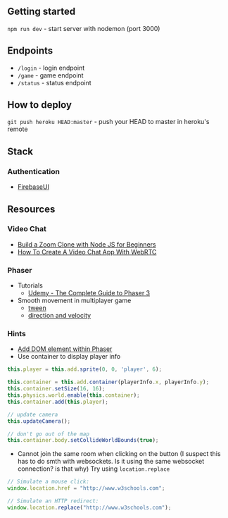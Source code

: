 ## Getting started
`npm run dev` - start server with nodemon (port 3000)

## Endpoints
- `/login` - login endpoint
- `/game` - game endpoint
- `/status` - status endpoint

## How to deploy
`git push heroku HEAD:master` - push your HEAD to master in heroku's remote 

## Stack
### Authentication
- [FirebaseUI](https://firebase.google.com/docs/auth/web/firebaseui?authuser=0)

## Resources
### Video Chat
- [Build a Zoom Clone with Node JS for Beginners](https://youtu.be/ZVznzY7EjuY)
- [How To Create A Video Chat App With WebRTC](https://youtu.be/DvlyzDZDEq4)

### Phaser
- Tutorials
  - [Udemy - The Complete Guide to Phaser 3](https://www.udemy.com/course/game-development-in-js-the-complete-guide-w-phaser-3/)
- Smooth movement in multiplayer game
  - [tween](https://www.html5gamedevs.com/topic/21644-smooth-texture-movement-from-point-to-point/?do=findComment&comment=123395)
  - [direction and velocity](https://www.html5gamedevs.com/topic/21028-smooth-movement-in-multiplayer/?do=findComment&comment=119741)

### Hints
- [Add DOM element within Phaser](https://www.youtube.com/watch?v=y8_WqDX3MCo&ab_channel=Ourcade)
- Use container to display player info

```js
this.player = this.add.sprite(0, 0, 'player', 6);

this.container = this.add.container(playerInfo.x, playerInfo.y);
this.container.setSize(16, 16);
this.physics.world.enable(this.container);
this.container.add(this.player);

// update camera
this.updateCamera();

// don't go out of the map
this.container.body.setCollideWorldBounds(true);
```

- Cannot join the same room when clicking on the button (I suspect this has to do smth with websockets. Is it using the same websocket connection? is that why) Try using `location.replace`
```js
// Simulate a mouse click:
window.location.href = "http://www.w3schools.com";

// Simulate an HTTP redirect:
window.location.replace("http://www.w3schools.com");
```